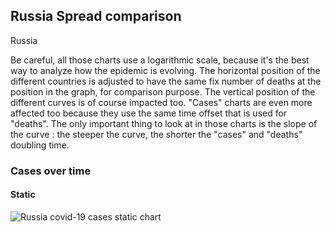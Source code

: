 ## Russia Spread comparison 

Russia



Be careful, all those charts use a logarithmic scale, because it's the best way to analyze how the epidemic is evolving. 
The horizontal position of the different countries is adjusted to have the same fix number of deaths at the position in the graph, for comparison purpose.
The vertical position of the different curves is of course impacted too.
"Cases" charts are even more affected too because they use the same time offset that is used for "deaths".
The only important thing to look at in those charts is the slope of the curve : the steeper the curve, the shorter the "cases" and "deaths" doubling time.


 
### Cases over time
 
#### Static
![Russia covid-19 cases static chart](https://raw.githubusercontent.com/madlag/coronavirus_study/master/notebooks/graphs/2020-03-20/countries/Russia/2020-03-20_Russia_deaths.png "Russia covid-19 cases static chart")   

